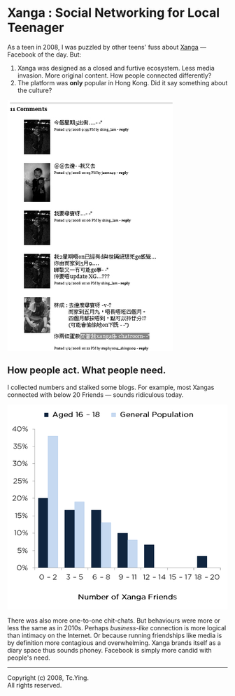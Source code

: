 # Xanga : Social Networking for Local Teenager

As a teen in 2008, I was puzzled by other teens' fuss about [Xanga](https://en.wikipedia.org/wiki/Xanga) — Facebook of the day. But:

 1. Xanga was designed as a closed and furtive ecosystem. Less media invasion. More original content. How people connected differently?
 2. The platform was **only** popular in Hong Kong. Did it say something about the culture?

![xanga-chatroom](https://github.com/tc-ying/Queens-College/blob/main/Social-Networking-of-Local-Teenagers/docs/xanga-chatroom-teaser.jpg)

## How people act. What people need.

I collected numbers and stalked some blogs. For example, most Xangas connected with below 20 Friends — sounds ridiculous today.

![xanga-friend-stat](https://github.com/tc-ying/Queens-College/blob/main/Social-Networking-of-Local-Teenagers/docs/xanga-friend-histogram.png)

There was also more one-to-one chit-chats. But behaviours were more or less the same as in 2010s. Perhaps *business-like* connection is more logical than intimacy on the Internet. Or because running friendships like media is by definition more contagious and overwhelming. Xanga brands itself as a diary space thus sounds phoney. Facebook is simply more candid with people's need.

---------------
Copyright (c) 2008, Tc.Ying.  
All rights reserved.